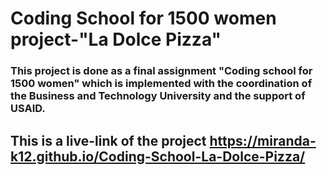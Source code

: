 # Coding School for 1500 women project-"La Dolce Pizza"
### This project is done as a final assignment "Coding school for 1500 women" which is implemented with the coordination of the Business and Technology University and the support of USAID. 

## This is a live-link of the project https://miranda-k12.github.io/Coding-School-La-Dolce-Pizza/
